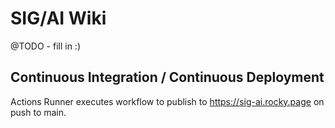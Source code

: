 # SIG/AI Wiki

@TODO - fill in :)


## Continuous Integration / Continuous Deployment

Actions Runner executes workflow to publish to https://sig-ai.rocky.page on push to main.